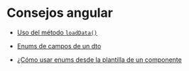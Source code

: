 # Consejos angular
- [Uso del método `loadData()`](./tips/load-data-method/index.md)

- [Enums de campos de un dto](./tips/enum-model-fields/index.md)

- [¿Cómo usar enums desde la plantilla de un componente](./tips/how-to-use-enums-from-template/index.md)

